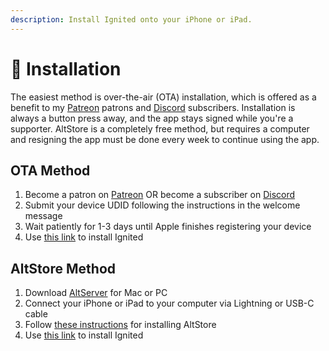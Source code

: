 ```yaml
---
description: Install Ignited onto your iPhone or iPad.
---
```


# 📲 Installation

The easiest method is over-the-air (OTA) installation, which is offered as a benefit to my [Patreon](https://www.patreon.com/litritt) patrons and [Discord](https://discord.gg/qEtKFJt5dR) subscribers. Installation is always a button press away, and the app stays signed while you're a supporter. AltStore is a completely free method, but requires a computer and resigning the app must be done every week to continue using the app.

## OTA Method

1. Become a patron on [Patreon](https://www.patreon.com/litritt) OR become a subscriber on [Discord](https://discord.gg/qEtKFJt5dR)
2. Submit your device UDID following the instructions in the welcome message
3. Wait patiently for 1-3 days until Apple finishes registering your device
4. Use [this link](https://itms-services/?action=download-manifest\&url=https://f005.backblazeb2.com/file/lit-apps/ignited/1.6.1/manifest.plist) to install Ignited

## AltStore Method

1. Download [AltServer](https://altstore.io) for Mac or PC
2. Connect your iPhone or iPad to your computer via Lightning or USB-C cable
3. Follow [these instructions](https://faq.altstore.io/) for installing AltStore
4. Use [this link](altstore://install?url=https://f005.backblazeb2.com/file/lit-apps/ignited/1.6.1/Ignited.ipa) to install Ignited
